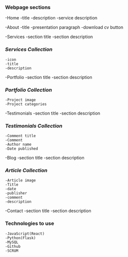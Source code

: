 ### Webpage sections

-Home
    -title
    -description
    -service description

-About
    -title
    -presentation paragraph
    -download cv button

-Services
    -section title
    -section description
### ***Services Collection***
    -icon
    -title
    -description

-Portfolio
    -section title
    -section description
### ***Portfolio Collection***
    -Project image
    -Project categories
-Testimonials
    -section title
    -section description
### ***Testimonials Collection***
    -Comment title
    -Comment
    -Author name
    -Date published

-Blog
    -section title
    -section description
### ***Article Collection***
    -Article image
    -Title
    -date
    -publisher
    -comment
    -description

-Contact
    -section title
    -section description

### Technologies to use
    -JavaScript(React)
    -Python(Flask)
    -MySQL
    -Github
    -SCRUM
    
